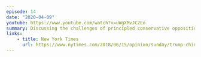 ```yaml
---
episode: 14
date: "2020-04-09"
youtube: https://www.youtube.com/watch?v=uWgXMvJC2Eo
summary: Discussing the challenges of principled conservative opposition to Trumpism
links:
    - title: New York Times
      url: https://www.nytimes.com/2018/06/15/opinion/sunday/trump-china-america-first.html
---
```

